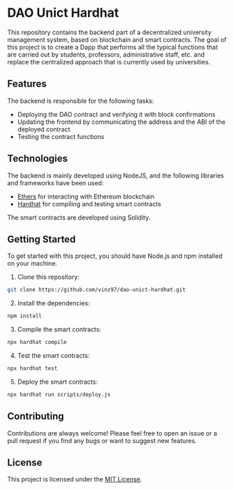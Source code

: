 # DAO Unict Hardhat

This repository contains the backend part of a decentralized university management system, based on blockchain and smart contracts. The goal of this project is to create a Dapp that performs all the typical functions that are carried out by students, professors, administrative staff, etc. and replace the centralized approach that is currently used by universities.

## Features

The backend is responsible for the following tasks:
- Deploying the DAO contract and verifying it with block confirmations
- Updating the frontend by communicating the address and the ABI of the deployed contract
- Testing the contract functions

## Technologies

The backend is mainly developed using NodeJS, and the following libraries and frameworks have been used:
- [Ethers](https://github.com/ethers-io/ethers.js/) for interacting with Ethereum blockchain
- [Hardhat](https://github.com/nomiclabs/hardhat) for compiling and testing smart contracts

The smart contracts are developed using Solidity.

## Getting Started

To get started with this project, you should have Node.js and npm installed on your machine.

1. Clone this repository:

```bash
git clone https://github.com/vinz97/dao-unict-hardhat.git
```

2. Install the dependencies:

```bash
npm install
```

3. Compile the smart contracts:
```bash
npx hardhat compile
```

4. Test the smart contracts:
```bash
npx hardhat test
```

5. Deploy the smart contracts:
```bash
npx hardhat run scripts/deploy.js
```

## Contributing

Contributions are always welcome! Please feel free to open an issue or a pull request if you find any bugs or want to suggest new features.

## License

This project is licensed under the [MIT License](https://opensource.org/licenses/MIT).








